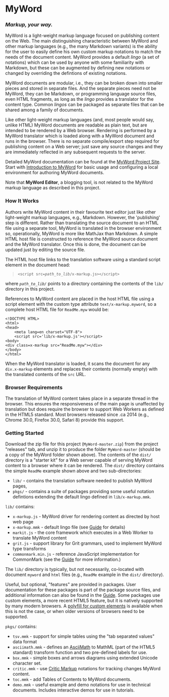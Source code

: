 # MyWord
### *Markup, your way.*

MyWord is a light-weight markup language focused on publishing content on the Web. The main distinguishing characteristic between MyWord and other markup languages (e.g., the many Markdown variants) is the ability for the user to easily define his own custom markup notations to match the needs of the document content. MyWord provides a default *lingo* (a set of notations) which can be used by anyone with some familiarity with Markdown, but these can be augmented by defining new notations or changed by overriding the defintions of existing notations.

MyWord documents are modular, i.e., they can be broken down into smaller pieces and stored in separate files. And the separate pieces need not be MyWord, they can be Markdown, or programming language source files, even HTML fragments, as long as the *lingo* provides a translator for the content type. Common *lingos* can be packaged as separate files that can be shared among a family of documents.

Like other light-weight markup languages (and, most people would say, unlike HTML) MyWord documents are readable as plain text, but are intended to be rendered by a Web browser. Rendering is performed by a MyWord translator which is loaded along with a MyWord document and runs in the browser. There is no separate compile/export step required for publishing content on a Web server; just save any source changes and they are immediately reflected in any subsequent requests to the server.

Detailed MyWord documentation can be found at the [MyWord Project Site](http://ridgeworks.github.io/MyWord). Start with [Introduction to MyWord](http://ridgeworks.github.io/MyWord/myword-intro.html) for basic usage and configuring a local environment for authoring MyWord documents. 

Note that **MyWord Editor**, a blogging tool, is not related to the MyWord markup language as described in this project.


### How It Works

Authors write MyWord content in their favourite text editor just like other light-weight markup languages, e.g., Markdown. However, the 'publishing' step is different. Rather than translating the source document to an HTML file using a separate tool, MyWord is translated in the browser environment so, operationally, MyWord is more like MathJax than Markdown. A simple HTML host file is constructed to reference the MyWord source document and the MyWord translator. Once this is done, the document can be updated just by editing the source file.

The HTML host file links to the translation software using a standard script element in the document head:

>    `<script src=`*`path_to_lib`*`/x-markup.js></script>`

where *`path_to_lib/`* points to a directory containing the contents of the `lib/` directory in this project.

References to MyWord content are placed in the host HTML file using a script element with the custom type attribute `text/x-markup.myword`, so a complete host HTML file for `ReadMe.myw` would be:

    <!DOCTYPE HTML>
    <html>
    <head>
        <meta lang=en charset="UTF-8">
        <script src='lib/x-markup.js'></script>
    <body>
    <div class=x-markup src="ReadMe.myw"></div>
    </body>
    </html>

When the MyWord translator is loaded, it scans the document for any `div.x-markup` elements and replaces their contents (normally empty) with the translated contents of the `src` URL.


### Browser Requirements

The translation of MyWord content takes place in a separate thread in the browser. This ensures the responsiveness of the main page is unaffected by translation but does require the browser to support Web Workers as defined in the HTML5 standard. Most browsers released since .ca 2014 (e.g., Chrome 30.0, Firefox 30.0, Safari 8) provide this support.


### Getting Started

Download the zip file for this project (`MyWord-master.zip`) from the project "releases" tab, and unzip it to produce the folder `MyWord-master` (should be a copy of the MyWord folder shown above). The contents of the `dist/` directory is a "starter kit" for a Web server capable of serving MyWord content to a browser where it can be rendered. The `dist/` directory contains the simple `ReadMe` example shown above and two sub-directories:
- `lib/` - contains the translation software needed to publish MyWord pages,
- `pkgs/` - contains a suite of packages providing some useful notation defintions extending the default lingo defined in `lib/x-markup.mmk`.

`lib/` contains:
- `x-markup.js` - MyWord driver for rendering content as directed by host web page
- `x-markup.mmk` - default lingo file (see [Guide](http://ridgeworks.github.io/MyWord/MyWordGuide.html) for details)
- `markit.js` - the core framework which executes in a Web Worker to translate MyWord content
- `grit.js` - support library for Grit grammars, used to implement MyWord type transforms
- `commonmark.min.js` - reference JavaScript implementation for CommonMark (see the [Guide](http://ridgeworks.github.io/MyWord/MyWordGuide.html) for more information.)

The `lib/` directory is typically, but not necessarily, co-located with document `myword` and `html` files (e.g., `ReadMe` example in the `dist/` directory).

Useful, but optional, "features" are provided in packages. User documentation for these packages is part of the package source files, and additional information can also be found in the [Guide](http://ridgeworks.github.io/MyWord/MyWordGuide.html). Some packages use custom elements, a more recent HTML5 feature, but it is natively supported by many modern browsers. A [polyfill for custom elements](https://github.com/webcomponents/custom-elements) is available when this is not the case, or when older versions of browsers need to be supported. 

`pkgs/` contains:
 - `tsv.mmk` - support for simple tables using the "tab separated values" data format
 - `asciimath.mmk` - defines an [AsciiMath](http://asciimath.org) to MathML (part of the HTML5 standard) transform function and two pre-defined labels for use.
 - `box.mmk` - simple boxes and arrows diagrams using extended Unicode character set.
 - `critic.mmk` - use [Critic Markup](http://criticmarkup.com) notations for tracking changes MyWord content.
 - `toc.mmk` - add Tables of Contents to MyWord documents.
 - `demo.mmk` - useful example and demo notations for use in technical documents. Includes interactive demos for use in tutorials.

